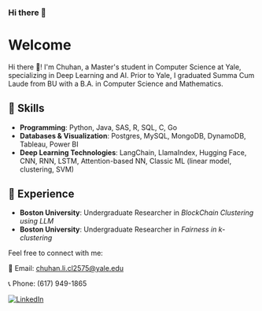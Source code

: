 ### Hi there 👋

<!--
**LeeChuh/LeeChuh** is a ✨ _special_ ✨ repository because its `README.md` (this file) appears on your GitHub profile.

Here are some ideas to get you started:

- 🔭 I’m currently working on ...
- 🌱 I’m currently learning ...
- 👯 I’m looking to collaborate on ...
- 🤔 I’m looking for help with ...
- 💬 Ask me about ...
- 📫 How to reach me: ...
- 😄 Pronouns: ...
- ⚡ Fun fact: ...
-->


# Welcome

Hi there 👋! I'm Chuhan, a Master's student in Computer Science at Yale, specializing in Deep Learning and AI. Prior to Yale, I graduated Summa Cum Laude from BU with a B.A. in Computer Science and Mathematics.

## 🔭 Skills
- **Programming**: Python, Java, SAS, R, SQL, C, Go
- **Databases & Visualization**: Postgres, MySQL, MongoDB, DynamoDB, Tableau, Power BI
- **Deep Learning Technologies**: LangChain, LlamaIndex, Hugging Face, CNN, RNN, LSTM, Attention-based NN, Classic ML (linear model, clustering, SVM)

## 🤔 Experience
- **Boston University**: Undergraduate Researcher in _BlockChain Clustering using LLM_
- **Boston University**: Undergraduate Researcher in _Fairness in k-clustering_

Feel free to connect with me:

📧 Email: chuhan.li.cl2575@yale.edu

📞 Phone: (617) 949-1865

[![LinkedIn](https://img.shields.io/badge/LinkedIn--_.svg?style=social&logo=linkedin)](https://www.linkedin.com/in/chuhan-li/)

